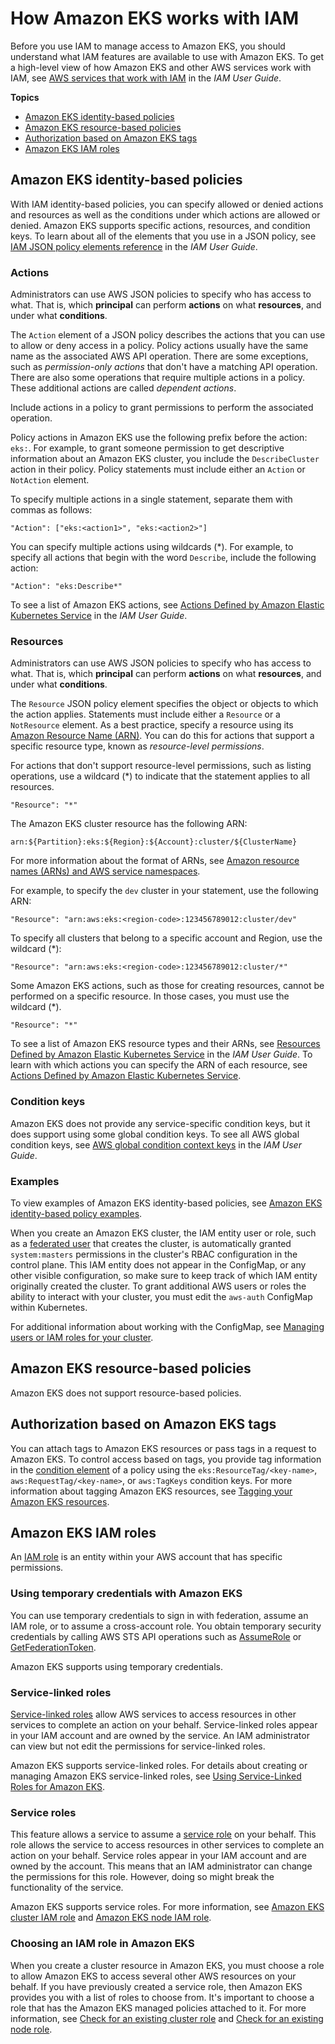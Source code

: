 # How Amazon EKS works with IAM<a name="security_iam_service-with-iam"></a>

Before you use IAM to manage access to Amazon EKS, you should understand what IAM features are available to use with Amazon EKS\. To get a high\-level view of how Amazon EKS and other AWS services work with IAM, see [AWS services that work with IAM](https://docs.aws.amazon.com/IAM/latest/UserGuide/reference_aws-services-that-work-with-iam.html) in the *IAM User Guide*\.

**Topics**
+ [Amazon EKS identity\-based policies](#security_iam_service-with-iam-id-based-policies)
+ [Amazon EKS resource\-based policies](#security_iam_service-with-iam-resource-based-policies)
+ [Authorization based on Amazon EKS tags](#security_iam_service-with-iam-tags)
+ [Amazon EKS IAM roles](#security_iam_service-with-iam-roles)

## Amazon EKS identity\-based policies<a name="security_iam_service-with-iam-id-based-policies"></a>

With IAM identity\-based policies, you can specify allowed or denied actions and resources as well as the conditions under which actions are allowed or denied\. Amazon EKS supports specific actions, resources, and condition keys\. To learn about all of the elements that you use in a JSON policy, see [IAM JSON policy elements reference](https://docs.aws.amazon.com/IAM/latest/UserGuide/reference_policies_elements.html) in the *IAM User Guide*\.

### Actions<a name="security_iam_service-with-iam-id-based-policies-actions"></a>

Administrators can use AWS JSON policies to specify who has access to what\. That is, which **principal** can perform **actions** on what **resources**, and under what **conditions**\.

The `Action` element of a JSON policy describes the actions that you can use to allow or deny access in a policy\. Policy actions usually have the same name as the associated AWS API operation\. There are some exceptions, such as *permission\-only actions* that don't have a matching API operation\. There are also some operations that require multiple actions in a policy\. These additional actions are called *dependent actions*\.

Include actions in a policy to grant permissions to perform the associated operation\.

Policy actions in Amazon EKS use the following prefix before the action: `eks:`\. For example, to grant someone permission to get descriptive information about an Amazon EKS cluster, you include the `DescribeCluster` action in their policy\. Policy statements must include either an `Action` or `NotAction` element\. 

To specify multiple actions in a single statement, separate them with commas as follows:

```
"Action": ["eks:<action1>", "eks:<action2>"]
```

You can specify multiple actions using wildcards \(\*\)\. For example, to specify all actions that begin with the word `Describe`, include the following action:

```
"Action": "eks:Describe*"
```



To see a list of Amazon EKS actions, see [Actions Defined by Amazon Elastic Kubernetes Service](https://docs.aws.amazon.com/IAM/latest/UserGuide/list_amazonelasticcontainerserviceforkubernetes.html#amazonelasticcontainerserviceforkubernetes-actions-as-permissions) in the *IAM User Guide*\.

### Resources<a name="security_iam_service-with-iam-id-based-policies-resources"></a>

Administrators can use AWS JSON policies to specify who has access to what\. That is, which **principal** can perform **actions** on what **resources**, and under what **conditions**\.

The `Resource` JSON policy element specifies the object or objects to which the action applies\. Statements must include either a `Resource` or a `NotResource` element\. As a best practice, specify a resource using its [Amazon Resource Name \(ARN\)](https://docs.aws.amazon.com/general/latest/gr/aws-arns-and-namespaces.html)\. You can do this for actions that support a specific resource type, known as *resource\-level permissions*\.

For actions that don't support resource\-level permissions, such as listing operations, use a wildcard \(\*\) to indicate that the statement applies to all resources\.

```
"Resource": "*"
```

The Amazon EKS cluster resource has the following ARN:

```
arn:${Partition}:eks:${Region}:${Account}:cluster/${ClusterName}
```

For more information about the format of ARNs, see [Amazon resource names \(ARNs\) and AWS service namespaces](https://docs.aws.amazon.com/general/latest/gr/aws-arns-and-namespaces.html)\.

For example, to specify the `dev` cluster in your statement, use the following ARN:

```
"Resource": "arn:aws:eks:<region-code>:123456789012:cluster/dev"
```

To specify all clusters that belong to a specific account and Region, use the wildcard \(\*\):

```
"Resource": "arn:aws:eks:<region-code>:123456789012:cluster/*"
```

Some Amazon EKS actions, such as those for creating resources, cannot be performed on a specific resource\. In those cases, you must use the wildcard \(\*\)\.

```
"Resource": "*"
```

To see a list of Amazon EKS resource types and their ARNs, see [Resources Defined by Amazon Elastic Kubernetes Service](https://docs.aws.amazon.com/IAM/latest/UserGuide/list_amazonelasticcontainerserviceforkubernetes.html#amazonelasticcontainerserviceforkubernetes-resources-for-iam-policies) in the *IAM User Guide*\. To learn with which actions you can specify the ARN of each resource, see [Actions Defined by Amazon Elastic Kubernetes Service](https://docs.aws.amazon.com/IAM/latest/UserGuide/list_amazonelasticcontainerserviceforkubernetes.html#amazonelasticcontainerserviceforkubernetes-actions-as-permissions)\.

### Condition keys<a name="security_iam_service-with-iam-id-based-policies-conditionkeys"></a>

Amazon EKS does not provide any service\-specific condition keys, but it does support using some global condition keys\. To see all AWS global condition keys, see [AWS global condition context keys](https://docs.aws.amazon.com/IAM/latest/UserGuide/reference_policies_condition-keys.html) in the *IAM User Guide*\.

### Examples<a name="security_iam_service-with-iam-id-based-policies-examples"></a>



To view examples of Amazon EKS identity\-based policies, see [Amazon EKS identity\-based policy examples](security_iam_id-based-policy-examples.md)\.

When you create an Amazon EKS cluster, the IAM entity user or role, such as a [federated user](https://docs.aws.amazon.com/IAM/latest/UserGuide/id_roles_providers.html) that creates the cluster, is automatically granted `system:masters` permissions in the cluster's RBAC configuration in the control plane\. This IAM entity does not appear in the ConfigMap, or any other visible configuration, so make sure to keep track of which IAM entity originally created the cluster\. To grant additional AWS users or roles the ability to interact with your cluster, you must edit the `aws-auth` ConfigMap within Kubernetes\. 

For additional information about working with the ConfigMap, see [Managing users or IAM roles for your cluster](add-user-role.md)\.

## Amazon EKS resource\-based policies<a name="security_iam_service-with-iam-resource-based-policies"></a>

Amazon EKS does not support resource\-based policies\.

## Authorization based on Amazon EKS tags<a name="security_iam_service-with-iam-tags"></a>

You can attach tags to Amazon EKS resources or pass tags in a request to Amazon EKS\. To control access based on tags, you provide tag information in the [condition element](https://docs.aws.amazon.com/IAM/latest/UserGuide/reference_policies_elements_condition.html) of a policy using the `eks:ResourceTag/<key-name>`, `aws:RequestTag/<key-name>`, or `aws:TagKeys` condition keys\. For more information about tagging Amazon EKS resources, see [Tagging your Amazon EKS resources](eks-using-tags.md)\.

## Amazon EKS IAM roles<a name="security_iam_service-with-iam-roles"></a>

An [IAM role](https://docs.aws.amazon.com/IAM/latest/UserGuide/id_roles.html) is an entity within your AWS account that has specific permissions\.

### Using temporary credentials with Amazon EKS<a name="security_iam_service-with-iam-roles-tempcreds"></a>

You can use temporary credentials to sign in with federation, assume an IAM role, or to assume a cross\-account role\. You obtain temporary security credentials by calling AWS STS API operations such as [AssumeRole](https://docs.aws.amazon.com/STS/latest/APIReference/API_AssumeRole.html) or [GetFederationToken](https://docs.aws.amazon.com/STS/latest/APIReference/API_GetFederationToken.html)\. 

Amazon EKS supports using temporary credentials\. 

### Service\-linked roles<a name="security_iam_service-with-iam-roles-service-linked"></a>

[Service\-linked roles](https://docs.aws.amazon.com/IAM/latest/UserGuide/id_roles_terms-and-concepts.html#iam-term-service-linked-role) allow AWS services to access resources in other services to complete an action on your behalf\. Service\-linked roles appear in your IAM account and are owned by the service\. An IAM administrator can view but not edit the permissions for service\-linked roles\.

Amazon EKS supports service\-linked roles\. For details about creating or managing Amazon EKS service\-linked roles, see [Using Service\-Linked Roles for Amazon EKS](using-service-linked-roles.md)\.

### Service roles<a name="security_iam_service-with-iam-roles-service"></a>

This feature allows a service to assume a [service role](https://docs.aws.amazon.com/IAM/latest/UserGuide/id_roles_terms-and-concepts.html#iam-term-service-role) on your behalf\. This role allows the service to access resources in other services to complete an action on your behalf\. Service roles appear in your IAM account and are owned by the account\. This means that an IAM administrator can change the permissions for this role\. However, doing so might break the functionality of the service\.

Amazon EKS supports service roles\. For more information, see [Amazon EKS cluster IAM role](service_IAM_role.md) and [Amazon EKS node IAM role](create-node-role.md)\.

### Choosing an IAM role in Amazon EKS<a name="security_iam_service-with-iam-roles-choose"></a>

When you create a cluster resource in Amazon EKS, you must choose a role to allow Amazon EKS to access several other AWS resources on your behalf\. If you have previously created a service role, then Amazon EKS provides you with a list of roles to choose from\. It's important to choose a role that has the Amazon EKS managed policies attached to it\. For more information, see [Check for an existing cluster role](service_IAM_role.md#check-service-role) and [Check for an existing node role](create-node-role.md#check-worker-node-role)\.